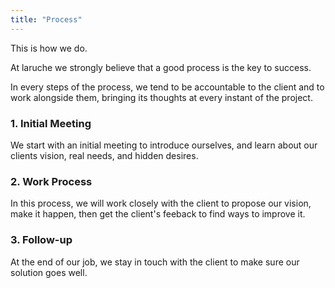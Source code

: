 ```yaml
---
title: "Process"
---
```


<main>
  <div>
    <p class="i">This is how we do.</p>
  </div>
  <div>
    <p>
      At laruche we strongly believe that a good process is the key to success.
    </p>
    <p>
      In every steps of the process, we tend to be accountable to the client and to work alongside them, bringing its thoughts at every instant of the project.
    </p>
    <h3>
      1. Initial Meeting
    </h3>
    <p>
      We start with an initial meeting to introduce ourselves, and learn about our clients vision, real needs, and hidden desires.
    </p>
    <h3>
      2. Work Process
    </h3>
    <p>
      In this process, we will work closely with the client to propose our vision, make it happen, then get the client's feeback to find ways to improve it.
    </p>
    <h3>
      3. Follow-up
    </h3>
    <p>
      At the end of our job, we stay in touch with the client to make sure our solution goes well.
    </p>
  </div>
</main>

